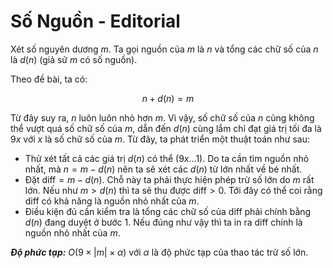 # Số Nguồn - Editorial

Xét số nguyên dương $m$. Ta gọi nguồn của $m$ là $n$ và tổng các chữ số của $n$ là $d(n)$ (giả sử $m$ có số nguồn).

Theo đề bài, ta có:

$$n + d(n) = m$$

Từ đây suy ra, $n$ luôn luôn nhỏ hơn $m$. Vì vậy, số chữ số của $n$ cũng không thể vượt quá số chữ số của $m,$ dẫn đến $d(n)$ cùng lắm chỉ đạt giá trị tối đa là $9x$ với $x$ là số chữ số của $m$. Từ đây, ta phát triển một thuật toán như sau:

- Thử xét tất cả các giá trị $d(n)$ có thể ($9x...1$). Do ta cần tìm nguồn nhỏ nhất, mà $n = m - d(n)$ nên ta sẽ xét các $d(n)$ từ lớn nhất về bé nhất. 
- Đặt $\text{diff} = m - d(n)$. Chỗ này ta phải thực hiện phép trừ số lớn do $m$ rất lớn. Nếu như $m > d(n)$ thì ta sẽ thu được $\text{diff} > 0$. Tới đây có thể coi rằng $\text{diff}$ có khả năng là nguồn nhỏ nhất của $m$. 
- Điều kiện đủ cần kiểm tra là tổng các chữ số của $\text{diff}$ phải chính bằng $d(n)$ đang duyệt ở bước $1$. Nếu đúng như vậy thì ta in ra $\text{diff}$ chính là nguồn nhỏ nhất của $m$.

***Độ phức tạp:*** $O\big(9 \times |m| \times \alpha\big)$ với $\alpha$ là độ phức tạp của thao tác trừ số lớn.


